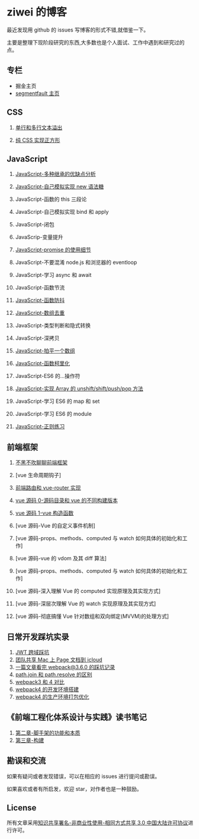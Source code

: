 # ziwei 的博客

最近发现用 github 的 issues 写博客的形式不错,就借鉴一下。

主要是整理下现阶段研究的东西,大多数也是个人面试、工作中遇到和研究过的点。

## 专栏

-   掘金主页
-   [segmentfault 主页](https://segmentfault.com/u/ziwei3749)

## CSS

1. [单行和多行文本溢出](https://github.com/ziwei3749/blog/issues/10)

2. [纯 CSS 实现正方形](https://github.com/ziwei3749/blog/issues/10)

## JavaScript

1.  [JavaScript-多种继承的优缺点分析](https://github.com/ziwei3749/blog/issues/9)

2.  [JavaScript-自己模拟实现 new 语法糖](https://github.com/ziwei3749/blog/issues/1)

3.  JavaScript-函数的 this 三段论

4.  JavaScript-自己模拟实现 bind 和 apply

5.  JavaScript-闭包

6.  JavaScrip-变量提升

7.  [JavaScript-promise 的使用细节](https://github.com/ziwei3749/blog/issues/2)

8.  JavaScript-不要混淆 node.js 和浏览器的 eventloop

9.  JavaScript-学习 async 和 await

10. JavaScript-函数节流

11. [JavaScript-函数防抖](https://github.com/ziwei3749/blog/issues/4)

12. [JavaScript-数组去重](https://github.com/ziwei3749/blog/issues/7)

13. JavaScript-类型判断和隐式转换

14. JavaScript-深拷贝

15. [JavaScript-拍平一个数组](https://github.com/ziwei3749/blog/issues/5)

16. [JavaScript-函数柯里化](https://github.com/ziwei3749/blog/issues/3)

17. JavaScript-ES6 的...操作符

18. [JavaScript-实现 Array 的 unshift/shift/push/pop 方法](https://github.com/ziwei3749/blog/issues/8)

19. JavaScript-学习 ES6 的 map 和 set

20. JavaScript-学习 ES6 的 module

21. [JavaScript-正则练习](https://github.com/ziwei3749/blog/issues/6)

## 前端框架

1. [不黑不吹聊聊前端框架](https://github.com/ziwei3749/blog/issues/12)

2. [vue 生命周期钩子]

3. [前端路由和 vue-router 实现](https://github.com/ziwei3749/blog/issues/13)

4. [vue 源码 0-源码目录和 vue 的不同构建版本](https://github.com/ziwei3749/blog/issues/19)

5. [vue 源码 1-vue 构造函数](https://github.com/ziwei3749/blog/issues/20)

6. [vue 源码-Vue 的自定义事件机制]

7. [vue 源码-props、methods、computed 与 watch 如何具体的初始化和工作]

8. [vue 源码-vue 的 vdom 及其 diff 算法]

9. [vue 源码-props、methods、computed 与 watch 如何具体的初始化和工作]

10. [vue 源码-深入理解 Vue 的 computed 实现原理及其实现方式]

11. [vue 源码-深层次理解 Vue 的 watch 实现原理及其实现方式]

12. [vue 源码-彻底搞懂 Vue 针对数组和双向绑定(MVVM)的处理方式]

## 日常开发踩坑实录

1. [JWT 跨域踩坑](https://github.com/ziwei3749/blog/issues/14)
2. [团队共享 Mac 上 Page 文档到 icloud](https://github.com/ziwei3749/blog/issues/15)
3. [一篇文章看完 webpack@3.6.0 的踩坑记录](https://github.com/ziwei3749/blog/issues/16)
4. [path.join 和 path.resolve 的区别](https://github.com/ziwei3749/blog/issues/18)
5. [webpack3 和 4 对比]()
6. [webpack4 的开发环境搭建]()
7. [webpack4 的生产环境打包优化]()

## 《前端工程化体系设计与实践》读书笔记

1. [第二章-脚手架的功能和本质](https://github.com/ziwei3749/blog/issues/17)
2. [第三章-构建]()

## 勘误和交流

如果有疑问或者发现错误，可以在相应的 issues 进行提问或勘误。

如果喜欢或者有所启发，欢迎 star，对作者也是一种鼓励。

## License

所有文章采用[知识共享署名-非商业性使用-相同方式共享 3.0 中国大陆许可协议](https://creativecommons.org/licenses/by-nc-sa/3.0/cn/)进行许可。

